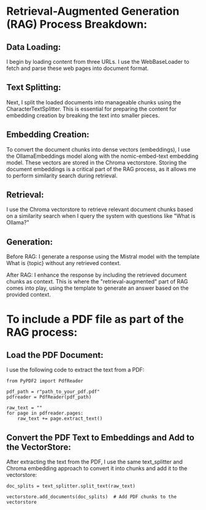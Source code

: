 # Retrieval-Augmented Generation (RAG) Process Breakdown:

## Data Loading:

I begin by loading content from three URLs. I use the WebBaseLoader to fetch and parse these web pages into document format.

## Text Splitting:

Next, I split the loaded documents into manageable chunks using the CharacterTextSplitter. This is essential for preparing the content for embedding creation by breaking the text into smaller pieces.

## Embedding Creation:

To convert the document chunks into dense vectors (embeddings), I use the OllamaEmbeddings model along with the nomic-embed-text embedding model. These vectors are stored in the Chroma vectorstore. Storing the document embeddings is a critical part of the RAG process, as it allows me to perform similarity search during retrieval.

## Retrieval:

I use the Chroma vectorstore to retrieve relevant document chunks based on a similarity search when I query the system with questions like "What is Ollama?"

## Generation:

Before RAG: I generate a response using the Mistral model with the template What is {topic} without any retrieved context.

After RAG: I enhance the response by including the retrieved document chunks as context. This is where the "retrieval-augmented" part of RAG comes into play, using the template to generate an answer based on the provided context.

# To include a PDF file as part of the RAG process:

## Load the PDF Document:

I use the following code to extract the text from a PDF:
```
from PyPDF2 import PdfReader

pdf_path = r"path_to_your_pdf.pdf"
pdfreader = PdfReader(pdf_path)

raw_text = ""
for page in pdfreader.pages:
    raw_text += page.extract_text()

```
## Convert the PDF Text to Embeddings and Add to the VectorStore:

After extracting the text from the PDF, I use the same text_splitter and Chroma embedding approach to convert it into chunks and add it to the vectorstore:
```
doc_splits = text_splitter.split_text(raw_text)

vectorstore.add_documents(doc_splits)  # Add PDF chunks to the vectorstore

```
